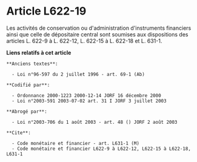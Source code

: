 # Article L622-19

Les activités de conservation ou d'administration d'instruments financiers ainsi que celle de dépositaire central sont
soumises aux dispositions des articles L. 622-9 à L. 622-12, L. 622-15 à L. 622-18 et L. 631-1.

**Liens relatifs à cet article**

	**Anciens textes**:

	  - Loi n°96-597 du 2 juillet 1996 - art. 69-1 (Ab)

	**Codifié par**:

	  - Ordonnance 2000-1223 2000-12-14 JORF 16 décembre 2000
	  - Loi n°2003-591 2003-07-02 art. 31 I JORF 3 juillet 2003

	**Abrogé par**:

	  - Loi n°2003-706 du 1 août 2003 - art. 48 () JORF 2 août 2003

	**Cite**:

	  - Code monétaire et financier - art. L631-1 (M)
	  - Code monétaire et financier L622-9 à L622-12, L622-15 à L622-18, L631-1
